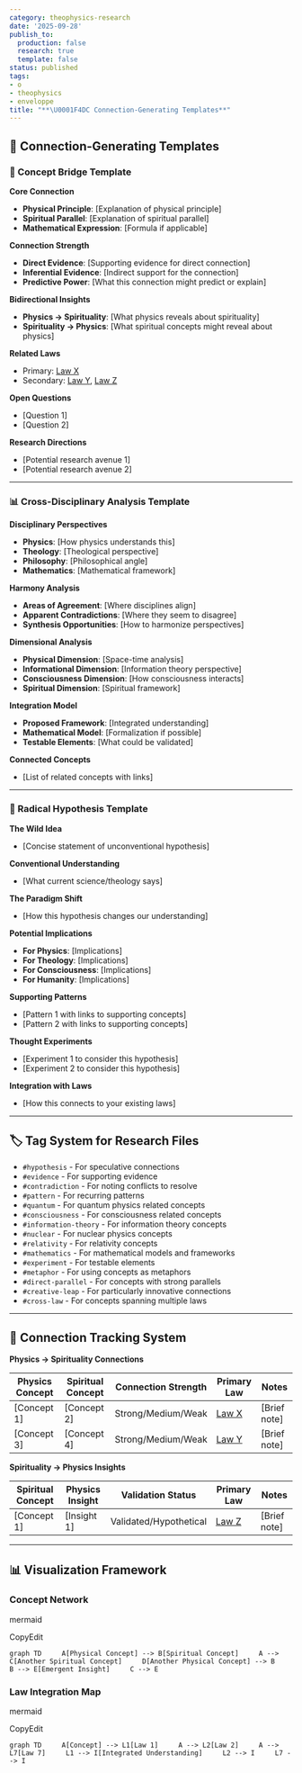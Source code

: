 ```yaml
---
category: theophysics-research
date: '2025-09-28'
publish_to:
  production: false
  research: true
  template: false
status: published
tags:
- o
- theophysics
- enveloppe
title: "**\U0001F4DC Connection-Generating Templates**"
---
```

   
## **📜 Connection-Generating Templates**   
   
### **🔗 Concept Bridge Template**   
   
**Core Connection**   
   
   
- **Physical Principle**: [Explanation of physical principle]   
- **Spiritual Parallel**: [Explanation of spiritual parallel]   
- **Mathematical Expression**: [Formula if applicable]   
   
**Connection Strength**   
   
   
- **Direct Evidence**: [Supporting evidence for direct connection]   
- **Inferential Evidence**: [Indirect support for the connection]   
- **Predictive Power**: [What this connection might predict or explain]   
   
**Bidirectional Insights**   
   
   
- **Physics → Spirituality**: [What physics reveals about spirituality]   
- **Spirituality → Physics**: [What spiritual concepts might reveal about physics]   
   
**Related Laws**   
   
   
- Primary: [Law X](Law%20X.md)   
- Secondary: [Law Y](Law%20Y.md), [Law Z](Law%20Z.md)   
   
**Open Questions**   
   
   
- [Question 1]   
- [Question 2]   
   
**Research Directions**   
   
   
- [Potential research avenue 1]   
- [Potential research avenue 2]   
   
   
---   
   
### **📊 Cross-Disciplinary Analysis Template**   
   
**Disciplinary Perspectives**   
   
   
- **Physics**: [How physics understands this]   
- **Theology**: [Theological perspective]   
- **Philosophy**: [Philosophical angle]   
- **Mathematics**: [Mathematical framework]   
   
**Harmony Analysis**   
   
   
- **Areas of Agreement**: [Where disciplines align]   
- **Apparent Contradictions**: [Where they seem to disagree]   
- **Synthesis Opportunities**: [How to harmonize perspectives]   
   
**Dimensional Analysis**   
   
   
- **Physical Dimension**: [Space-time analysis]   
- **Informational Dimension**: [Information theory perspective]   
- **Consciousness Dimension**: [How consciousness interacts]   
- **Spiritual Dimension**: [Spiritual framework]   
   
**Integration Model**   
   
   
- **Proposed Framework**: [Integrated understanding]   
- **Mathematical Model**: [Formalization if possible]   
- **Testable Elements**: [What could be validated]   
   
**Connected Concepts**   
   
   
- [List of related concepts with links]   
   
   
---   
   
### **🚀 Radical Hypothesis Template**   
   
**The Wild Idea**   
   
   
- [Concise statement of unconventional hypothesis]   
   
**Conventional Understanding**   
   
   
- [What current science/theology says]   
   
**The Paradigm Shift**   
   
   
- [How this hypothesis changes our understanding]   
   
**Potential Implications**   
   
   
- **For Physics**: [Implications]   
- **For Theology**: [Implications]   
- **For Consciousness**: [Implications]   
- **For Humanity**: [Implications]   
   
**Supporting Patterns**   
   
   
- [Pattern 1 with links to supporting concepts]   
- [Pattern 2 with links to supporting concepts]   
   
**Thought Experiments**   
   
   
- [Experiment 1 to consider this hypothesis]   
- [Experiment 2 to consider this hypothesis]   
   
**Integration with Laws**   
   
   
- [How this connects to your existing laws]   
   
   
---   
   
## **🏷 Tag System for Research Files**   
   
   
- `#hypothesis` - For speculative connections   
- `#evidence` - For supporting evidence   
- `#contradiction` - For noting conflicts to resolve   
- `#pattern` - For recurring patterns   
- `#quantum` - For quantum physics related concepts   
- `#consciousness` - For consciousness related concepts   
- `#information-theory` - For information theory concepts   
- `#nuclear` - For nuclear physics concepts   
- `#relativity` - For relativity concepts   
- `#mathematics` - For mathematical models and frameworks   
- `#experiment` - For testable elements   
- `#metaphor` - For using concepts as metaphors   
- `#direct-parallel` - For concepts with strong parallels   
- `#creative-leap` - For particularly innovative connections   
- `#cross-law` - For concepts spanning multiple laws   
   
   
---   
   
## **🔗 Connection Tracking System**   
   
**Physics → Spirituality Connections**   
   
|Physics Concept|Spiritual Concept|Connection Strength|Primary Law|Notes|   
|---|---|---|---|---|   
|[Concept 1]|[Concept 2]|Strong/Medium/Weak|[Law X](Law%20X.md)|[Brief note]|   
|[Concept 3]|[Concept 4]|Strong/Medium/Weak|[Law Y](Law%20Y.md)|[Brief note]|   
   
**Spirituality → Physics Insights**   
   
|Spiritual Concept|Physics Insight|Validation Status|Primary Law|Notes|   
|---|---|---|---|---|   
|[Concept 1]|[Insight 1]|Validated/Hypothetical|[Law Z](Law%20Z.md)|[Brief note]|   
   
   
---   
   
## **📊 Visualization Framework**   
   
### **Concept Network**   
   
mermaid   
   
CopyEdit   
   
`graph TD     A[Physical Concept] --> B[Spiritual Concept]     A --> C[Another Spiritual Concept]     D[Another Physical Concept] --> B     B --> E[Emergent Insight]     C --> E`   
   
### **Law Integration Map**   
   
mermaid   
   
CopyEdit   
   
`graph TD     A[Concept] --> L1[Law 1]     A --> L2[Law 2]     A --> L7[Law 7]     L1 --> I[Integrated Understanding]     L2 --> I     L7 --> I`